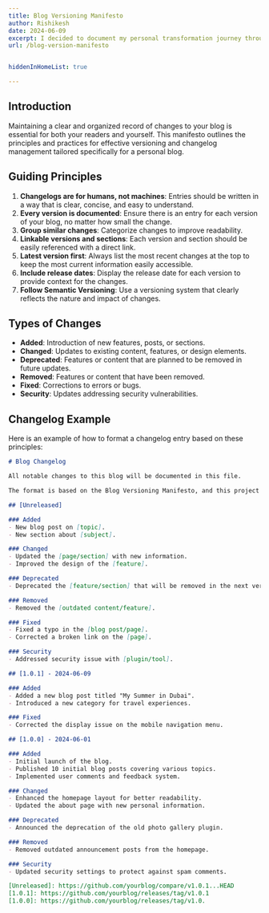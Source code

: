 ```yaml
---
title: Blog Versioning Manifesto
author: Rishikesh
date: 2024-06-09
excerpt: I decided to document my personal transformation journey through this blog. I have summarized the 5 reasons why I decided to start a blog on this post.
url: /blog-version-manifesto


hiddenInHomeList: true

---
```

## Introduction

Maintaining a clear and organized record of changes to your blog is essential for both your readers and yourself. This manifesto outlines the principles and practices for effective versioning and changelog management tailored specifically for a personal blog. 

## Guiding Principles

1. **Changelogs are for humans, not machines**: Entries should be written in a way that is clear, concise, and easy to understand.
2. **Every version is documented**: Ensure there is an entry for each version of your blog, no matter how small the change.
3. **Group similar changes**: Categorize changes to improve readability.
4. **Linkable versions and sections**: Each version and section should be easily referenced with a direct link.
5. **Latest version first**: Always list the most recent changes at the top to keep the most current information easily accessible.
6. **Include release dates**: Display the release date for each version to provide context for the changes.
7. **Follow Semantic Versioning**: Use a versioning system that clearly reflects the nature and impact of changes.

## Types of Changes

- **Added**: Introduction of new features, posts, or sections.
- **Changed**: Updates to existing content, features, or design elements.
- **Deprecated**: Features or content that are planned to be removed in future updates.
- **Removed**: Features or content that have been removed.
- **Fixed**: Corrections to errors or bugs.
- **Security**: Updates addressing security vulnerabilities.

## Changelog Example

Here is an example of how to format a changelog entry based on these principles:

```markdown
# Blog Changelog

All notable changes to this blog will be documented in this file.

The format is based on the Blog Versioning Manifesto, and this project adheres to [Semantic Versioning](https://semver.org/spec/v2.0.0.html).

## [Unreleased]

### Added
- New blog post on [topic].
- New section about [subject].

### Changed
- Updated the [page/section] with new information.
- Improved the design of the [feature].

### Deprecated
- Deprecated the [feature/section] that will be removed in the next version.

### Removed
- Removed the [outdated content/feature].

### Fixed
- Fixed a typo in the [blog post/page].
- Corrected a broken link on the [page].

### Security
- Addressed security issue with [plugin/tool].

## [1.0.1] - 2024-06-09

### Added
- Added a new blog post titled "My Summer in Dubai".
- Introduced a new category for travel experiences.

### Fixed
- Corrected the display issue on the mobile navigation menu.

## [1.0.0] - 2024-06-01

### Added
- Initial launch of the blog.
- Published 10 initial blog posts covering various topics.
- Implemented user comments and feedback system.

### Changed
- Enhanced the homepage layout for better readability.
- Updated the about page with new personal information.

### Deprecated
- Announced the deprecation of the old photo gallery plugin.

### Removed
- Removed outdated announcement posts from the homepage.

### Security
- Updated security settings to protect against spam comments.

[Unreleased]: https://github.com/yourblog/compare/v1.0.1...HEAD
[1.0.1]: https://github.com/yourblog/releases/tag/v1.0.1
[1.0.0]: https://github.com/yourblog/releases/tag/v1.0.